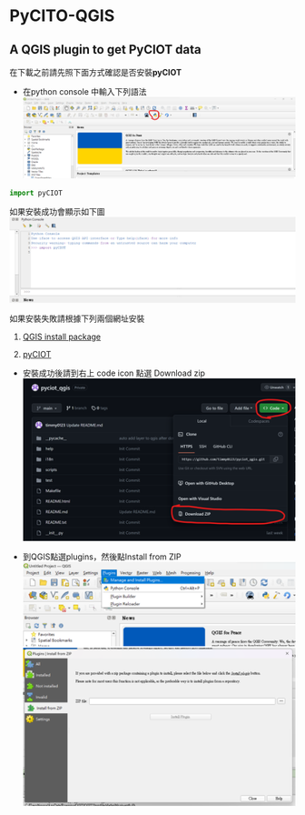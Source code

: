 # PyCITO-QGIS
## A QGIS plugin to get PyCIOT data
在下載之前請先照下面方式確認是否安裝**pyCIOT**

- 在python console 中輸入下列語法
![Image](./figure/QGIS_python_console.png)

```python
import pyCIOT
```
如果安裝成功會顯示如下圖
![Image](./figure/import_pyciot_success.png)

如果安裝失敗請根據下列兩個網址安裝

1. [QGIS install package](https://landscapearchaeology.org/2018/installing-python-packages-in-qgis-3-for-windows/#:~:text=Installing%20Python%20packages%20in%20QGIS%203%20%28for%20Windows%29,your%20choice%3A%20python%20-m%20pip%20install%20%7Byour%20library%7D)

2. [pyCIOT](https://pypi.org/project/pyCIOT/)

- 安裝成功後請到右上 code icon 點選 Download zip
![Image](./figure/Download.png)

- 到QGIS點選plugins，然後點Install from ZIP
![Image](./figure/QGIS_Install_open_plugin.png)
![Image](./figure/QGIS_Install_from_zip.png)
